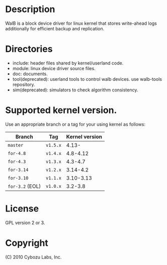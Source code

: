 # Description

WalB is a block device driver for linux kernel that stores write-ahead logs additionally for efficient backup and replication.

# Directories

* include: header files shared by kernel/userland code.
* module: linux device driver source files.
* doc: documents.
* tool(deprecated): userland tools to control walb devices. use walb-tools repository.
* sim(deprecated): simulators to check algorithm consistency.

# Supported kernel version.

Use an appropriate branch or a tag for your using kernel as follows:

| Branch          | Tag      | Kernel version |
|-----------------|----------|----------------|
| `master`        | `v1.5.x` | 4.13-          |
| `for-4.8`       | `v1.4.x` | 4.8-4.12       |
| `for-4.3`       | `v1.3.x` | 4.3-4.7        |
| `for-3.14`      | `v1.2.x` | 3.14-4.2       |
| `for-3.10`      | `v1.1.x` | 3.10-3.13      |
| `for-3.2` (EOL) | `v1.0.x` | 3.2-3.8        |

# License

GPL version 2 or 3.

# Copyright

(C) 2010 Cybozu Labs, Inc.

